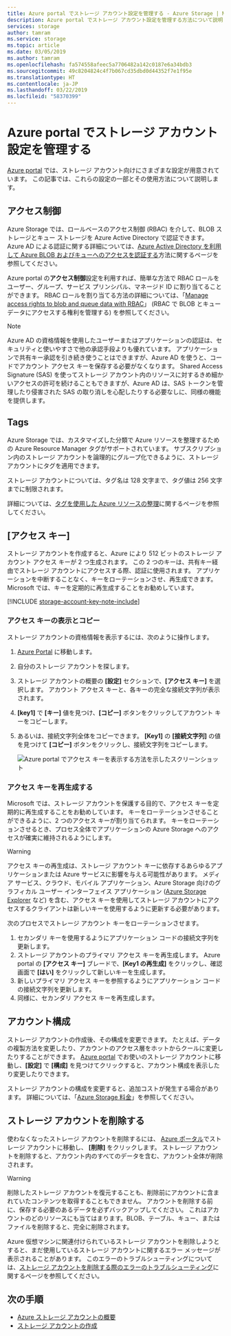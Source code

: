 ```yaml
---
title: Azure portal でストレージ アカウント設定を管理する - Azure Storage | Microsoft Docs
description: Azure portal でストレージ アカウント設定を管理する方法について説明します。これには、アクセス制御設定の構成、アカウント アクセス キーの再生成、アクセス層の変更、アカウントにより使用されるレプリケーションの種類の変更などが含まれます。 ポータルでストレージ アカウントを削除する方法についても説明します。
services: storage
author: tamram
ms.service: storage
ms.topic: article
ms.date: 03/05/2019
ms.author: tamram
ms.openlocfilehash: fa574558afeec5a7706482a142c0187e6a34bdb3
ms.sourcegitcommit: 49c8204824c4f7b067cd35dbd0d44352f7e1f95e
ms.translationtype: HT
ms.contentlocale: ja-JP
ms.lasthandoff: 03/22/2019
ms.locfileid: "58370399"
---
```

# <a name="manage-storage-account-settings-in-the-azure-portal"></a>Azure portal でストレージ アカウント設定を管理する

[Azure portal](https://portal.azure.com) では、ストレージ アカウント向けにさまざまな設定が用意されています。 この記事では、これらの設定の一部とその使用方法について説明します。

## <a name="access-control"></a>アクセス制御

Azure Storage では、ロールベースのアクセス制御 (RBAC) を介して、BLOB ストレージとキュー ストレージを Azure Active Directory で認証できます。 Azure AD による認証に関する詳細については、[Azure Active Directory を利用して Azure BLOB およびキューへのアクセスを認証する](storage-auth-aad.md)方法に関するページを参照してください。

Azure portal の**アクセス制御**設定を利用すれば、簡単な方法で RBAC ロールをユーザー、グループ、サービス プリンシパル、マネージド ID に割り当てることができます。 RBAC ロールを割り当てる方法の詳細については、「[Manage access rights to blob and queue data with RBAC](storage-auth-aad-rbac.md)」 (RBAC で BLOB とキュー データにアクセスする権利を管理する) を参照してください。

> [!NOTE]
> Azure AD の資格情報を使用したユーザーまたはアプリケーションの認証は、セキュリティと使いやすさで他の承認手段よりも優れています。 アプリケーションで共有キー承認を引き続き使うことはできますが、Azure AD を使うと、コードでアカウント アクセス キーを保存する必要がなくなります。 Shared Access Signature (SAS) を使ってストレージ アカウント内のリソースに対するきめ細かいアクセスの許可を続けることもできますが、Azure AD は、SAS トークンを管理したり侵害された SAS の取り消しを心配したりする必要なしに、同様の機能を提供します。 

## <a name="tags"></a>Tags

Azure Storage では、カスタマイズした分類で Azure リソースを整理するための Azure Resource Manager タグがサポートされています。 サブスクリプション内のストレージ アカウントを論理的にグループ化できるように、ストレージ アカウントにタグを適用できます。 

ストレージ アカウントについては、タグ名は 128 文字まで、タグ値は 256 文字までに制限されます。

詳細については、[タグを使用した Azure リソースの整理](../../azure-resource-manager/resource-group-using-tags.md)に関するページを参照してください。

## <a name="access-keys"></a>[アクセス キー]

ストレージ アカウントを作成すると、Azure により 512 ビットのストレージ アカウント アクセス キーが 2 つ生成されます。 この 2 つのキーは、共有キー経由でストレージ アカウントにアクセスする際、認証に使用されます。 アプリケーションを中断することなく、キーをローテーションさせ、再生成できます。Microsoft では、キーを定期的に再生成することをお勧めしています。

[!INCLUDE [storage-account-key-note-include](../../../includes/storage-account-key-note-include.md)]

### <a name="view-and-copy-access-keys"></a>アクセス キーの表示とコピー

ストレージ アカウントの資格情報を表示するには、次のように操作します。

1. [Azure Portal](https://portal.azure.com) に移動します。
2. 自分のストレージ アカウントを探します。
3. ストレージ アカウントの概要の **[設定]** セクションで、**[アクセス キー]** を選択します。 アカウント アクセス キーと、各キーの完全な接続文字列が表示されます。
4. **[key1]** で **[キー]** 値を見つけ、**[コピー]** ボタンをクリックしてアカウント キーをコピーします。
5. あるいは、接続文字列全体をコピーできます。 **[Key1]** の **[接続文字列]** の値を見つけて **[コピー]** ボタンをクリックし、接続文字列をコピーします。

    ![Azure portal でアクセス キーを表示する方法を示したスクリーンショット](media/storage-manage-account/portal-connection-string.png)

### <a name="regenerate-access-keys"></a>アクセス キーを再生成する

Microsoft では、ストレージ アカウントを保護する目的で、アクセス キーを定期的に再生成することをお勧めしています。 キーをローテーションさせることができるように、2 つのアクセス キーが割り当てられます。 キーをローテーションさせるとき、プロセス全体でアプリケーションの Azure Storage へのアクセスが確実に維持されるようにします。 

> [!WARNING]
> アクセス キーの再生成は、ストレージ アカウント キーに依存するあらゆるアプリケーションまたは Azure サービスに影響を与える可能性があります。 メディア サービス、クラウド、モバイル アプリケーション、Azure Storage 向けのグラフィカル ユーザー インターフェイス アプリケーション ([Azure Storage Explorer](https://azure.microsoft.com/features/storage-explorer/) など) を含む、アクセス キーを使用してストレージ アカウントにアクセスするクライアントは新しいキーを使用するように更新する必要があります。 

次のプロセスでストレージ アカウント キーをローテーションさせます。

1. セカンダリ キーを使用するようにアプリケーション コードの接続文字列を更新します。
2. ストレージ アカウントのプライマリ アクセス キーを再生成します。 Azure portal の **[アクセス キー]** ブレードで、**[Key1 の再生成]** をクリックし、確認画面で **[はい]** をクリックして新しいキーを生成します。
3. 新しいプライマリ アクセス キーを参照するようにアプリケーション コードの接続文字列を更新します。
4. 同様に、セカンダリ アクセス キーを再生成します。

## <a name="account-configuration"></a>アカウント構成

ストレージ アカウントの作成後、その構成を変更できます。 たとえば、データの複製方法を変更したり、アカウントのアクセス層をホットからクールに変更したりすることができます。 [Azure portal](https://portal.azure.com) でお使いのストレージ アカウントに移動し、**[設定]** で **[構成]** を見つけてクリックすると、アカウント構成を表示したり変更したりできます。

ストレージ アカウントの構成を変更すると、追加コストが発生する場合があります。 詳細については、「[Azure Storage 料金](https://azure.microsoft.com/pricing/details/storage/)」を参照してください。

## <a name="delete-a-storage-account"></a>ストレージ アカウントを削除する
使わなくなったストレージ アカウントを削除するには、 [Azure ポータル](https://portal.azure.com)でストレージ アカウントに移動し、 **[削除]** をクリックします。 ストレージ アカウントを削除すると、アカウント内のすべてのデータを含む、アカウント全体が削除されます。

> [!WARNING]
> 削除したストレージ アカウントを復元することも、削除前にアカウントに含まれていたコンテンツを取得することもできません。 アカウントを削除する前に、保存する必要のあるデータを必ずバックアップしてください。 これはアカウントのどのリソースにも当てはまります。BLOB、テーブル、キュー、またはファイルを削除すると、完全に削除されます。
> 

Azure 仮想マシンに関連付けられているストレージ アカウントを削除しようとすると、まだ使用しているストレージ アカウントに関するエラー メッセージが表示されることがあります。 このエラーのトラブルシューティングについては、[ストレージ アカウントを削除する際のエラーのトラブルシューティング](../common/storage-resource-manager-cannot-delete-storage-account-container-vhd.md)に関するページを参照してください。

## <a name="next-steps"></a>次の手順

- [Azure ストレージ アカウントの概要](storage-account-overview.md)
- [ストレージ アカウントの作成](storage-quickstart-create-account.md)
